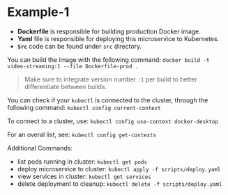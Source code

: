 # Example-1

- **Dockerfile** is responsible for building production Docker image.
- **Yaml** file is responsible for deploying this microservice to Kubernetes.
- **`Src`** code can be found under `src` directory.

You can build the image with the following command:
`docker build -t video-streaming:1 --file Dockerfile-prod .`

> Make sure to integrate version number `:1` per build to better differentiate between builds.

You can check if your `kubectl` is connected to the cluster, through the following command: `kubectl config current-context`

To connect to a cluster, use: `kubectl config use-context docker-desktop`

For an overal list, see: `kubectl config get-contexts`

Additional Commands:
- list pods running in cluster: `kubectl get pods`
- deploy microservice to cluster: `kubectl apply -f scripts/deploy.yaml`
- view services in cluster: `kubectl get services`
- delete deployment to cleanup: `kubectl delete -f scripts/deploy.yaml`